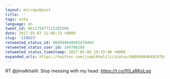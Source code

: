 ```yaml
---
layout: micropubpost
title: ''
tags: note
language: en
tweet_id: 861175877115285504
date: 2017-05-07 11:08:23 +0000
slug: '110823'
retweeted_status_id: 860940648492478464
retweeted_status_user_id: 104786280
retweeted_status_timestamp: 2017-05-06 19:33:40 +0000
expanded_urls: https://twitter.com/jimalkhalili/status/860940648492478472/photo/1,https://twitter.com/jimalkhalili/status/860940648492478472/photo/1
---
```

RT @jimalkhalili: Stop messing with my head. https://t.co/f0LaRKpLqg
